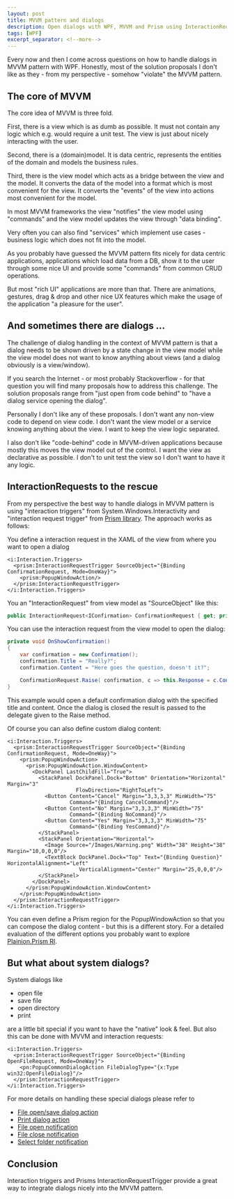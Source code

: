 ```yaml
---
layout: post
title: MVVM pattern and dialogs
description: Open dialogs with WPF, MVVM and Prism using InteractionRequests and PopupWindowAction.
tags: [WPF]
excerpt_separator: <!--more-->
---
```


Every now and then I come across questions on how to handle dialogs in MVVM pattern with WPF.
Honestly, most of the solution proposals I don't like as they - from my perspective - somehow
"violate" the MVVM pattern.

<!--more-->

## The core of MVVM

The core idea of MVVM is three fold.

First, there is a view which is as dumb as possible. It must not contain any logic which e.g. would require a unit test. 
The view is just about nicely interacting with the user.

Second, there is a (domain)model. It is data centric, represents the entities of the domain and models the business rules.

Third, there is the view model which acts as a bridge between the view and the model. It converts the data of the model into 
a format which is most convenient for the view. It converts the "events" of the view into actions most convenient for the model.

In most MVVM frameworks the view "notifies" the view model using "commands" and the view model updates the view through "data binding".

Very often you can also find "services" which implement use cases - business logic which does not fit into the model.

As you probably have guessed the MVVM pattern fits nicely for data centric applications, applications which load data from a DB, show it
to the user through some nice UI and provide some "commands" from common CRUD operations.

But most "rich UI" applications are more than that. There are animations, gestures, drag & drop and other nice UX features which make
the usage of the application "a pleasure for the user".

## And sometimes there are dialogs ...

The challenge of dialog handling in the context of MVVM pattern is that a dialog needs to be shown driven by 
a state change in the view model while the view model does not want to know anything about views (and a dialog obviously is a view/window).

If you search the Internet - or most probably Stackoverflow - for that question you will find many proposals how to address 
this challenge. The solution proposals range from "just open from code behind" to "have a dialog service opening the dialog".

Personally I don't like any of these proposals. I don't want any non-view code to depend on view code. I don't want the view model or a service
knowing anything about the view. I want to keep the view logic separated.

I also don't like "code-behind" code in MVVM-driven applications because mostly this moves the view model out of the control. I want the view
as declarative as possible. I don't to unit test the view so I don't want to have it any logic.

## InteractionRequests to the rescue

From my perspective the best way to handle dialogs in MVVM pattern is using "interaction triggers" from System.Windows.Interactivity and
"interaction request trigger" from [Prism library](https://github.com/PrismLibrary/Prism). The approach works as follows:

You define a interaction request in the XAML of the view from where you want to open a dialog

```Xaml
<i:Interaction.Triggers>
  <prism:InteractionRequestTrigger SourceObject="{Binding ConfirmationRequest, Mode=OneWay}">
    <prism:PopupWindowAction/>
  </prism:InteractionRequestTrigger>
</i:Interaction.Triggers>
```

You an "InteractionRequest" from view model as "SourceObject" like this:

```C#
public InteractionRequest<IConfirmation> ConfirmationRequest { get; private set; }
```

You can use the interaction request from the view model to open the dialog:

```C#
private void OnShowConfirmation()
{
    var confirmation = new Confirmation();
    confirmation.Title = "Really?";
    confirmation.Content = "Here goes the question, doesn't it?";

    ConfirmationRequest.Raise( confirmation, c => this.Response = c.Confirmed ? "yes" : "no" );
}
```

This example would open a default confirmation dialog with the specified title and content. Once the dialog is closed the result
is passed to the delegate given to the Raise method.

Of course you can also define custom dialog content:

```Xaml
<i:Interaction.Triggers>
  <prism:InteractionRequestTrigger SourceObject="{Binding ConfirmationRequest, Mode=OneWay}">
    <prism:PopupWindowAction>
      <prism:PopupWindowAction.WindowContent>
        <DockPanel LastChildFill="True">
          <StackPanel DockPanel.Dock="Bottom" Orientation="Horizontal" Margin="3" 
                      FlowDirection="RightToLeft">
            <Button Content="Cancel" Margin="3,3,3,3" MinWidth="75" 
                    Command="{Binding CancelCommand}"/>
            <Button Content="No" Margin="3,3,3,3" MinWidth="75" 
                    Command="{Binding NoCommand}"/>
            <Button Content="Yes" Margin="3,3,3,3" MinWidth="75" 
                    Command="{Binding YesCommand}"/>
          </StackPanel>
          <StackPanel Orientation="Horizontal">
            <Image Source="/Images/Warning.png" Width="38" Height="38" Margin="10,0,0,0"/>
            <TextBlock DockPanel.Dock="Top" Text="{Binding Question}" HorizontalAlignment="Left" 
                       VerticalAlignment="Center" Margin="25,0,0,0"/>
          </StackPanel>
        </DockPanel>
      </prism:PopupWindowAction.WindowContent>
    </prism:PopupWindowAction>
  </prism:InteractionRequestTrigger>
</i:Interaction.Triggers>
```

You can even define a Prism region for the PopupWindowAction so that you can compose the dialog content - but this is a different story. For 
a detailed evaluation of the different options you probably want to explore [Plainion.Prism RI](https://github.com/plainionist/Plainion.Prism/tree/master/src/Plainion.RI).

## But what about system dialogs?

System dialogs like 
- open file
- save file
- open directory
- print

are a little bit special if you want to have the "native" look & feel. But also this can be done with MVVM and interaction requests:

```Xaml
<i:Interaction.Triggers>
  <prism:InteractionRequestTrigger SourceObject="{Binding OpenFileRequest, Mode=OneWay}">
    <pn:PopupCommonDialogAction FileDialogType="{x:Type win32:OpenFileDialog}"/>
  </prism:InteractionRequestTrigger>
</i:Interaction.Triggers>
```

For more details on handling these special dialogs please refer to

- [File open/save dialog action](https://github.com/plainionist/Plainion.Prism/blob/master/src/Plainion.Prism/Interactivity/PopupCommonDialogAction.cs)
- [Print dialog action](https://github.com/plainionist/Plainion.Prism/blob/master/src/Plainion.Prism/Interactivity/PopupPrintDialogAction.cs=)
- [File open notification](https://github.com/plainionist/Plainion.Prism/blob/master/src/Plainion.Prism/Interactivity/InteractionRequest/OpenFileDialogNotification.cs)
- [File close notification](https://github.com/plainionist/Plainion.Prism/blob/master/src/Plainion.Prism/Interactivity/InteractionRequest/SaveFileDialogNotification.cs)
- [Select folder notification](https://github.com/plainionist/Plainion.Prism/blob/master/src/Plainion.Prism/Interactivity/InteractionRequest/SelectFolderDialogNotification.cs)

## Conclusion

Interaction triggers and Prisms InteractionRequestTrigger provide a great way to integrate dialogs nicely into the MVVM pattern.


